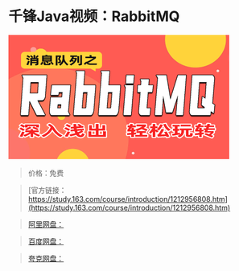# 千锋Java视频：RabbitMQ

![img](../../../assets/study163/free/49c304edd43246fd86f74042df27b545.png)

> 价格：免费

> [官方链接：https://study.163.com/course/introduction/1212956808.htm](https://study.163.com/course/introduction/1212956808.htm)

> [阿里网盘：]()

> [百度网盘：]()

> [夸克网盘：]()
